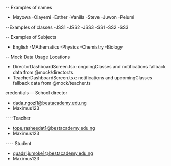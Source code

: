 -- Examples of names 
- Mayowa -Olayemi -Esther -Vanilla -Steve -Juwon -Pelumi

--Examples of classes
-JSS1 -JSS2 -JSS3 -SS1 -SS2 -SS3

-- Examples of Subjects 
- English -MAthematics -Physics -Chemistry -Biology

-- Mock Data Usage Locations
- DirectorDashboardScreen.tsx: ongoingClasses and notifications fallback data from @mock/director.ts
- TeacherDashboardScreen.tsx: notifications and upcomingClasses fallback data from @mock/teacher.ts

credentials
-- School director 
- dada.ngozi1@bestacademy.edu.ng
- Maximus123

----Teacher 
- tope.rasheedat1@bestacademy.edu.ng
- Maximus123

---- Student
- quadri.jumoke1@bestacademy.edu.ng
- Maximus123